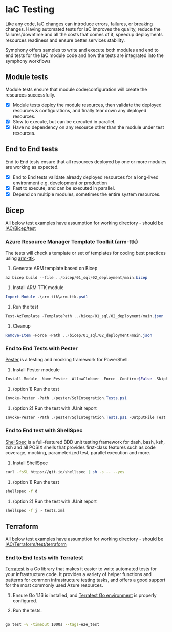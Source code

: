 # IaC Testing

Like any code, IaC changes can introduce errors, failures, or breaking changes. Having automated tests for IaC improves the quality, reduce the failures/downtime and all the costs that comes of it, speedup deployments resources readiness and ensure better services stability.

Symphony offers samples to write and execute both modules and end to end tests for the IaC module code and how the tests are integrated into the symphony workflows

## Module tests

Module tests ensure that module code/configuration will create the resources successfully.

* [X] Module tests deploy the module resources, then validate the deployed resources & configurations, and finally tear down any deployed resources.
* [X] Slow to execute, but can be executed in parallel.
* [X] Have no dependency on any resource other than the module under test resources.

## End to End tests

End to End tests ensure that all resources deployed by one or more modules are working as expected.

* [X] End to End tests validate already deployed resources for a long-lived environment e.g. development or production
* [X] Fast to execute, and can be executed in parallel.
* [X] Depend on multiple modules, sometimes the entire system resources.

## Bicep

All below test examples have assumption for working directory - should be [IAC/Bicep/test](./../IAC/Bicep/test)

### Azure Resource Manager Template Toolkit (arm-ttk)

The tests will check a template or set of templates for coding best practices using [arm-ttk](https://github.com/Azure/arm-ttk).

1. Generate ARM template based on Bicep

```powershell
az bicep build --file ../bicep/01_sql/02_deployment/main.bicep
```

1. Install ARM TTK module

```powershell
Import-Module .\arm-ttk\arm-ttk.psd1
```

1. Run the test

```powershell
Test-AzTemplate -TemplatePath ../bicep/01_sql/02_deployment/main.json
```

1. Cleanup

```powershell
Remove-Item -Force -Path ../bicep/01_sql/02_deployment/main.json
```

### End to End Tests with Pester

[Pester](https://pester.dev/docs/quick-start) is a testing and mocking framework for PowerShell.

1. Install Pester modeule

```powershell
Install-Module -Name Pester -AllowClobber -Force -Confirm:$False -SkipPublisherCheck
```

1. (option 1) Run the test

```powershell
Invoke-Pester -Path ./pester/SqlIntegration.Tests.ps1
```

1. (option 2) Run the test with JUnit report

```powershell
Invoke-Pester -Path ./pester/SqlIntegration.Tests.ps1 -OutputFile Test.xml -OutputFormat JUnitXml
```

### End to End test with ShellSpec

[ShellSpec](https://github.com/shellspec/shellspec) is a full-featured BDD unit testing framework for dash, bash, ksh, zsh and all POSIX shells that provides first-class features such as code coverage, mocking, parameterized test, parallel execution and more.

1. Install ShellSpec

```bash
curl -fsSL https://git.io/shellspec | sh -s -- --yes
```

1. (option 1) Run the test

```bash
shellspec -f d
```

1. (option 2) Run the test with JUnit report

```bash
shellspec -f j > tests.xml
```

## Terraform

All below test examples have assumption for working directory - should be [IAC/Terraform/test/terraform](./../IAC/Terraform/test/terraform/)

### End to End tests with Terratest

[Terratest](https://github.com/gruntwork-io/terratest) is a Go library that makes it easier to write automated tests for your infrastructure code. It provides a variety of helper functions and patterns for common infrastructure testing tasks, and offers a good
support for the most commonly used Azure resources.

1. Ensure Go 1.16 is installed, and [Terratest Go environment](https://github.com/gruntwork-io/terratest/blob/master/examples/azure/README.md) is properly configured.

2. Run the tests.

```bash

go test -v -timeout 1000s --tags=e2e_test 

```
